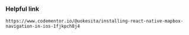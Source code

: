 ### Helpful link
```
https://www.codementor.io/@uokesita/installing-react-native-mapbox-navigation-in-ios-1fjkpch8j4
```
